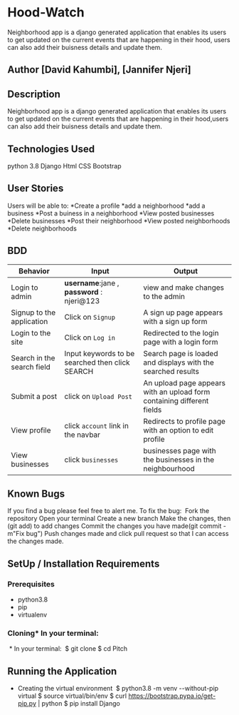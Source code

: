 # Hood-Watch
Neighborhood app is a django generated application that enables its users to get updated on the current events that are happening in their hood,
users can also add their buisness details and update them.
## Author [David Kahumbi], [Jannifer Njeri]
## Description
 Neighborhood app is a django generated application that enables its users to get updated on the current events that are happening in their hood,users can also add their buisness details and update them.
## Technologies Used
python 3.8
Django
Html
CSS
Bootstrap
## User Stories
Users will be able to:
*Create a profile
*add a neighborhood
*add a business
*Post a buiness in a neighborhood
*View posted businesses
*Delete businesses
*Post their neighborhood
*View posted neighborhoods
*Delete neighborhoods
## BDD
| Behavior            | Input                         | Output                        | 
| ------------------- | ----------------------------- | ----------------------------- | 
| Login to admin  | **username**:jane , **password** : njeri@123 | view and make changes to the admin | 
|Signup to the application | Click on `Signup` | A sign up page appears with a sign up form |
|  Login to the site | Click on `Log in`  | Redirected to the login page with a login form |
|  Search in the search field | Input keywords to be searched then click SEARCH | Search page is loaded and displays with the searched results |
|Submit a post|click on `Upload Post`| An upload page appears with an upload form containing different fields|
|View profile|click `account` link in the navbar|Redirects to profile page with an option to edit profile|
|View businesses|click `businesses`|businesses page with the businesses in the neighbourhood|
## Known Bugs
If you find a bug please feel free to alert me. To fix the bug:
​
Fork the repository
Open your terminal
Create a new branch
Make the changes, then (git add) to add changes
Commit the changes you have made(git commit -m"Fix bug")
Push changes made and click pull request so that I can access the changes made.
## SetUp / Installation Requirements
### Prerequisites
* python3.8
* pip
* virtualenv
### Cloning* In your terminal:
​
       * In your terminal:
​
        $ git clone 
        $ cd Pitch
## Running the Application
* Creating the virtual environment
​
        $ python3.8 -m venv --without-pip virtual
        $ source virtual/bin/env
        $ curl https://bootstrap.pypa.io/get-pip.py | python
        $ pip install Django
​
        
